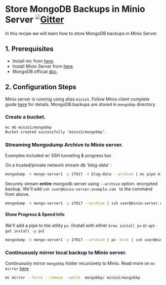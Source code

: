 # Store MongoDB Backups in Minio Server [![Gitter](https://badges.gitter.im/Join%20Chat.svg)](https://gitter.im/minio/minio?utm_source=badge&utm_medium=badge&utm_campaign=pr-badge&utm_content=badge)

In this recipe we will learn how to store MongoDB backups in Minio Server.

## 1. Prerequisites

* Install mc from [here](https://docs.minio.io/docs/minio-client-quickstart-guide).
* Install Minio Server from [here](https://docs.minio.io/docs/minio ).
* MongoDB official [doc](https://docs.mongodb.com/).

## 2. Configuration Steps

Minio server is running using alias ``minio1``. Follow Minio client complete guide [here](https://docs.minio.io/docs/minio-client-complete-guide) for details. MongoDB backups are stored in ``mongobkp`` directory.

### Create a bucket.

```sh
mc mb minio1/mongobkp
Bucket created successfully ‘minio1/mongobkp’.
```

### Streaming Mongodump Archive to Minio server.

Examples included w/ SSH tunneling & progress bar.

On a trusted/private network stream db 'blog-data' :

```sh
mongodump -h mongo-server1 -p 27017 -d blog-data --archive | mc pipe minio1/mongobkp/backups/mongo-blog-data-`date +%Y-%m-%d`.archive
```

Securely stream **entire** mongodb server using `--archive` option. encrypted backup. We'll add `ssh user@minio-server.example.com ` to the command from above.

```sh
mongodump -h mongo-server1 -p 27017 --archive | ssh user@minio-server.example.com mc pipe minio1/mongobkp/full-db-`date +%Y-%m-%d`.archive
```

#### Show Progress & Speed Info

We'll add a pipe to the utility `pv`. (Install with either `brew install pv` or `apt-get install -y pv`)

```sh
mongodump -h mongo-server1 -p 27017 --archive | pv -brat | ssh user@minio-server.example.com mc pipe minio1/mongobkp/full-db-`date +%Y-%m-%d`.archive
```

### Continuously mirror local backup to Minio server.

Continuously mirror ``mongobkp`` folder recursively to Minio. Read more on ``mc mirror`` [here](https://docs.minio.io/docs/minio-client-complete-guide#mirror) 

```sh
mc mirror --force --remove --watch  mongobkp/ minio1/mongobkp
```

